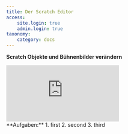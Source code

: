 ```yaml
---
title: Der Scratch Editor
access:
    site.login: true
    admin.login: true
taxonomy:
    category: docs
---
```


**Scratch Objekte und Bühnenbilder verändern** 

<div class="video-container-wrapper"><div class='video-container'><iframe src='https://www.youtube.com/embed/QPpdVqZDMMM'  frameborder='0' allowfullscreen></iframe></div></div>
**Aufgaben:**
1. first
2. second
3. third
